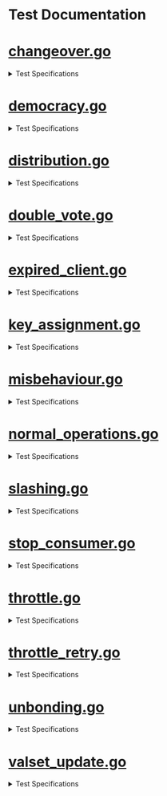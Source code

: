 # Test Documentation

# [changeover.go](../../tests/integration/changeover.go) 
<details><summary> Test Specifications </summary>

| Function | Short Description |
|----------|-------------------|
 [TestRecycleTransferChannel](../../tests/integration/changeover.go#L17) | TestRecycleTransferChannel tests that an existing transfer channel can be reused when transitioning from a standalone to a consumer chain.<details><summary>Details</summary>The test case:<br>* sets up a provider chain and a standalone chain<br>* creates a connection between the two chains<br>* creates a transfer channel between the two chains<br>* transitions the standalone chain to a consumer chain<br>* confirms that no extra transfer channel is created, thus only one transfer channel and one CCV channel exist.</details> |
</details>

# [democracy.go](../../tests/integration/democracy.go) 
<details><summary> Test Specifications </summary>

| Function | Short Description |
|----------|-------------------|
 [TestDemocracyRewardsDistribution](../../tests/integration/democracy.go#L77) | TestDemocracyRewardsDistribution checks that rewards to democracy representatives, community pool, and provider redistribution account are done correctly.<details><summary>Details</summary>* Set up a democracy consumer chain.<br>* Create a new block.<br>* Check that rewards to democracy representatives, community pool, and provider redistribution account are distributed in the right proportions.</details> |
 [TestDemocracyMsgUpdateParams](../../tests/integration/democracy.go#L187) | TestDemocracyMsgUpdateParams checks that the consumer parameters can be updated through a governance proposal.<details><summary>Details</summary>* Set up a democracy consumer chain.<br>* Submit a proposal containing changes to the consumer module parameters.<br>* Check that the proposal is executed, and the parameters are updated.</details> |
</details>

# [distribution.go](../../tests/integration/distribution.go) 
<details><summary> Test Specifications </summary>

| Function | Short Description |
|----------|-------------------|
 [TestRewardsDistribution](../../tests/integration/distribution.go#L32) | TestRewardsDistribution tests the distribution of rewards from the consumer chain to the provider chain.<details><summary>Details</summary>* Set up a provider and consumer chain and completes the channel initialization.<br>* Send tokens into the FeeCollector on the consumer chain,<br>and check that these tokens distributed correctly across the provider and consumer chain.<br>* Check that the tokens are distributed purely on the consumer chain,<br>then advance the block height to make the consumer chain send a packet with rewards to the provider chain.<br>* Don't whitelist the consumer denom, so that the tokens stay in the ConsumerRewardsPool on the provider chain.</details> |
 [TestSendRewardsRetries](../../tests/integration/distribution.go#L190) | TestSendRewardsRetries tests that failed reward transmissions are retried every BlocksPerDistributionTransmission blocks<details><summary>Details</summary>* Set up a provider and consumer chain and complete the channel initialization.<br>* Fill the fee pool on the consumer chain, then corrupt the transmission channel<br>and try to send rewards to the provider chain, which should fail.<br>* Advance the block height to trigger a retry of the reward transmission, and confirm that this time, the transmission is successful.</details> |
 [TestEndBlockRD](../../tests/integration/distribution.go#L272) | TestEndBlockRD tests that the last transmission block height is correctly updated after the expected number of block have passed.<details><summary>Details</summary>* Set up CCV and transmission channels between the provider and consumer chains.<br>* Fill the fee pool on the consumer chain, prepare the system for reward<br>distribution, and optionally corrupt the transmission channel to simulate failure scenarios.<br>* After advancing the block height, verify whether the LBTH is updated correctly<br>and if the escrow balance changes as expected.<br>* Check that the IBC transfer states are discarded if the reward distribution<br>to the provider has failed.<br><br>Note: this method is effectively a unit test for EndBLockRD(), but is written as an integration test to avoid excessive mocking.</details> |
 [TestSendRewardsToProvider](../../tests/integration/distribution.go#L395) | TestSendRewardsToProvider is effectively a unit test for SendRewardsToProvider(), but is written as an integration test to avoid excessive mocking.<details><summary>Details</summary>* Set up CCV and transmission channels between the provider and consumer chains.<br>* Verify the SendRewardsToProvider() function under various scenarios and checks if the<br>function handles each scenario correctly by ensuring the expected number of token transfers.</details> |
 [TestIBCTransferMiddleware](../../tests/integration/distribution.go#L542) | TestIBCTransferMiddleware tests the logic of the IBC transfer OnRecvPacket callback.<details><summary>Details</summary>* Set up IBC and transfer channels.<br>* Simulate various scenarios of token transfers from the provider chain to<br>the consumer chain, and evaluate how the middleware processes these transfers.<br>* Ensure that token transfers are handled correctly and rewards are allocated as expected.</details> |
 [TestAllocateTokens](../../tests/integration/distribution.go#L736) | TestAllocateTokens is a happy-path test of the consumer rewards pool allocation to opted-in validators and the community pool.<details><summary>Details</summary>* Set up a provider chain and multiple consumer chains, and initialize the channels between them.<br>* Fund the consumer rewards pools on the provider chain and allocate rewards to the consumer chains.<br>* Begin a new block to cause rewards to be distributed to the validators and the community pool,<br>and check that the rewards are allocated as expected.</details> |
 [TestAllocateTokensToConsumerValidators](../../tests/integration/distribution.go#L883) | TestAllocateTokensToConsumerValidators tests the allocation of tokens to consumer validators.<details><summary>Details</summary>* The test exclusively uses the provider chain.<br>* Set up a current set of consumer validators, then call the AllocateTokensToConsumerValidators<br>function to allocate a number of tokens to the validators.<br>* Check that the expected number of tokens were allocated to the validators.<br>* The test covers the following scenarios:<br>  - The tokens to be allocated are empty<br>  - The consumer validator set is empty<br>  - The tokens are allocated to a single validator<br>  - The tokens are allocated to multiple validators</details> |
 [TestAllocateTokensToConsumerValidatorsWithDifferentValidatorHeights](../../tests/integration/distribution.go#L1028) | TestAllocateTokensToConsumerValidatorsWithDifferentValidatorHeights tests AllocateTokensToConsumerValidators test with consumer validators that have different heights.<details><summary>Details</summary>* Set up a context where the consumer validators have different join heights and verify that rewards are<br>correctly allocated only to validators who have been active long enough.<br>* Ensure that rewards are evenly distributed among eligible validators, that validators<br>can withdraw their rewards correctly, and that no rewards are allocated to validators<br>who do not meet the required join height criteria.<br>* Confirm that validators that have been consumer validators for some time receive rewards,<br>while validators that recently became consumer validators do not receive rewards.</details> |
 [TestMultiConsumerRewardsDistribution](../../tests/integration/distribution.go#L1148) | TestMultiConsumerRewardsDistribution tests the rewards distribution of multiple consumers chains.<details><summary>Details</summary>* Set up multiple consumer and transfer channels and verify the distribution of rewards from<br>various consumer chains to the provider's reward pool.<br>* Ensure that the consumer reward pools are correctly populated<br>and that rewards are properly transferred to the provider.<br>* Checks that the provider's reward pool balance reflects the accumulated<br>rewards from all consumer chains after processing IBC transfer packets and relaying<br>committed packets.</details> |
</details>

# [double_vote.go](../../tests/integration/double_vote.go) 
<details><summary> Test Specifications </summary>

| Function | Short Description |
|----------|-------------------|
 [TestHandleConsumerDoubleVoting](../../tests/integration/double_vote.go#L23) | TestHandleConsumerDoubleVoting tests the handling of double voting evidence from the consumer chain.<details><summary>Details</summary>* Set up a CCV channel.<br>* Create various double voting scenarios and submit those to the provider chain.<br>* Check if the provider chain correctly processes the evidence, jail and tombstone validators as needed, and apply the<br>correct slashing penalties.<br>* Verify that invalid evidence is properly rejected and does not result in incorrect penalties.</details> |
 [TestHandleConsumerDoubleVotingSlashesUndelegationsAndRelegations](../../tests/integration/double_vote.go#L283) | TestHandleConsumerDoubleVotingSlashesUndelegationsAndRelegations tests the handling of double voting evidence from the consumer chain and checks if slashing, undelegations, and redelegations are correctly processed.<details><summary>Details</summary>* Set up a CCV channel.<br>* Create various double voting scenarios and submit those to the provider chain.<br>* Verify that the evidence is processed correctly.<br>* Ensure that the provider chain slashes the validator appropriately, and that it handles undelegations and redelegations accurately.<br>* Confirm that the validator’s staking status reflects these actions.<br>* Check if the slashing penalties are applied correctly and update the validator’s balance and delegations as expected.</details> |
</details>

# [expired_client.go](../../tests/integration/expired_client.go) 
<details><summary> Test Specifications </summary>

| Function | Short Description |
|----------|-------------------|
 [TestVSCPacketSendExpiredClient](../../tests/integration/expired_client.go#L29) | TestVSCPacketSendExpiredClient tests queueing of VSCPackets when the consumer client is expired.<details><summary>Details</summary>* Set up a CCV channel and expire the client on consumer chain.<br>* Bond tokens to provider, send CCV packet to consumer and check pending packets.<br>* While the consumer client is expired (or inactive for some reason) all packets will be queued.<br>* The packet sending and checks are then repeated.<br>* More tokens are bonded on provider to change validator powers.<br>* Upgrade expired client to the consumer and all packets are cleared once the consumer client is established.</details> |
 [TestConsumerPacketSendExpiredClient](../../tests/integration/expired_client.go#L95) | TestConsumerPacketSendExpiredClient tests the consumer sending packets when the provider client is expired.<details><summary>Details</summary>* Set up a CCV channel and bond tokens on provider.<br>* Send CCV packet to consumer and rebond tokens on provider.<br>* Check for pending VSC packets and relay all VSC packets to consumer.<br>* The provider client is then expired.<br>* Confirm that while the provider client is expired all packets will be queued and then cleared<br>once the provider client is upgraded.</details> |
</details>

# [key_assignment.go](../../tests/integration/key_assignment.go) 
<details><summary> Test Specifications </summary>

| Function | Short Description |
|----------|-------------------|
 [TestKeyAssignment](../../tests/integration/key_assignment.go#L35) | TestKeyAssignment tests key assignments relayed from the provider chain to the consumer chain at different times in the protocol lifecycle.<details><summary>Details</summary>Each test scenario sets up a provider chain and then assigns a key for a validator.<br>However, the assignment comes at different times in the protocol lifecycle.<br>The test covers the following scenarios:<br>* successfully assign the key before the CCV channel initialization is complete, then check that a VSCPacket is indeed queued<br>* successfully assign the key after the CCV channel initialization is complete<br>* successfully assign the key during an same epoch where the validator power changes<br>* get an error when assigning the same key twice in the same block by different validators<br>* get an error when assigning the same key twice in the same block by the same validator<br>* successfully assign two different keys in the same block by one validator<br>* get an error when assigning the same key twice in different blocks by different validators<br>* get an error when assigning the same key twice in different blocks by the same validator<br>For each scenario where the key assignment does not produce an error,<br>the test also checks that VSCPackets are relayed to the consumer chain and that the clients on<br>the provider and consumer chain can be updated.<br>TODO: Remove panics when unexpected error occurs.</details> |
</details>

# [misbehaviour.go](../../tests/integration/misbehaviour.go) 
<details><summary> Test Specifications </summary>

| Function | Short Description |
|----------|-------------------|
 [TestHandleConsumerMisbehaviour](../../tests/integration/misbehaviour.go#L25) | TestHandleConsumerMisbehaviour tests the handling of consumer misbehavior.<details><summary>Details</summary>* Set up a CCV channel and send an empty VSC packet to ensure that the consumer client revision height is greater than 0.<br>* Construct a Misbehaviour object with two conflicting headers and process the equivocation evidence.<br>* Verify that the provider chain correctly processes this misbehavior.<br>* Ensure that all involved validators are jailed, tombstoned, and slashed according to the expected outcomes.<br>* Assert that their tokens are adjusted based on the slashing fraction.</details> |
 [TestGetByzantineValidators](../../tests/integration/misbehaviour.go#L101) | TestGetByzantineValidators checks the GetByzantineValidators function on various instances of misbehaviour.<details><summary>Details</summary>* Set up a provider and consumer chain.<br>* Create a header with a subset of the validators on the consumer chain, then create a second header (in a variety of different ways),<br>and check which validators are considered Byzantine by calling the GetByzantineValidators function.<br>* The test scenarios are:<br>- when one of the headers is empty, the function should return an error<br>- when one of the headers has a corrupted validator set (e.g. by a validator having a different public key), the function should return an error<br>- when the signatures in one of the headers are corrupted, the function should return an error<br>- when the attack is an amnesia attack (i.e. the headers have different block IDs), no validator is considered byzantine<br>- for non-amnesia misbehaviour, all validators that signed both headers are considered byzantine</details> |
 [TestCheckMisbehaviour](../../tests/integration/misbehaviour.go#L399) | TestCheckMisbehaviour tests that the CheckMisbehaviour function correctly checks for misbehaviour.<details><summary>Details</summary>* Set up a provider and consumer chain.<br>* Create a valid client header and then create a misbehaviour by creating a second header in a variety of different ways.<br>* Check that the CheckMisbehaviour function correctly checks for misbehaviour by verifying that<br>it returns an error when the misbehaviour is invalid and no error when the misbehaviour is valid.<br>* The test scenarios are:<br>  - both headers are identical (returns an error)<br>  - the misbehaviour is not for the consumer chain (returns an error)<br>  - passing an invalid client id (returns an error)<br>  - passing a misbehaviour with different header height (returns an error)<br>  - passing a misbehaviour older than the min equivocation evidence height (returns an error)<br>  - one header of the misbehaviour has insufficient voting power (returns an error)<br>  - passing a valid misbehaviour (no error)<br><br>* Test does not test actually submitting the misbehaviour to the chain or freezing the client.</details> |
</details>

# [normal_operations.go](../../tests/integration/normal_operations.go) 
<details><summary> Test Specifications </summary>

| Function | Short Description |
|----------|-------------------|
 [TestHistoricalInfo](../../tests/integration/normal_operations.go#L19) | TestHistoricalInfo tests the tracking of historical information in the context of new blocks being committed.<details><summary>Details</summary>* Save the initial number of CC validators and current block height.<br>* Add a new validator and then advance the blockchain by one block, triggering the tracking of historical information.<br>* Create 2 validators and then call TrackHistoricalInfo with header block height.<br>* Verify that historical information is pruned correctly and that the validator set is updated as expected.<br>* Check if the historical information is correctly handled and pruned based on the block height.</details> |
</details>

# [slashing.go](../../tests/integration/slashing.go) 
<details><summary> Test Specifications </summary>

| Function | Short Description |
|----------|-------------------|
 [TestRelayAndApplyDowntimePacket](../../tests/integration/slashing.go#L50) | TestRelayAndApplyDowntimePacket tests that downtime slash packets can be properly relayed from consumer to provider, handled by provider, with a VSC and jailing eventually effective on consumer and provider.<details><summary>Details</summary>* Set up CCV channels and retrieve consumer validators.<br>* Select a validator and create its consensus address.<br>* Retrieve the provider consensus address that corresponds to the consumer consensus address of the validator.<br>* The validator's current state is also retrieved, including its token balance,<br>* Set validator's signing information is to ensure it will be jailed for downtime.<br>* Create the slashing packet and send it from the consumer chain to the provider chain with a specified timeout.<br>* Receive the packet and verify that the validator was removed from the provider validator set.<br>* Relay VSC packets from the provider chain to each consumer chain and verify that the consumer chains correctly process these packets.<br>* Check the validator's balance and status on the provider chain to ensure it was jailed correctly but not slashed,<br>and its unjailing time is updated.<br>* Reset the outstanding downtime flag on the consumer chain, and ensure that the consumer<br>chain acknowledges receipt of the packet from the provider chain.<br><br>Note: This method does not test the actual slash packet sending logic for downtime<br>and double-signing, see TestValidatorDowntime and TestValidatorDoubleSigning for<br>those types of tests.</details> |
 [TestSlashPacketAcknowledgement](../../tests/integration/slashing.go#L185) | TestSlashPacketAcknowledgement tests the handling of a slash packet acknowledgement.<details><summary>Details</summary>* Set up a provider and consumer chain, with channel initialization between them performed.<br>* Send a slash packet with randomized fields from the consumer to the provider.<br>* The provider processes the packet</details> |
 [TestHandleSlashPacketDowntime](../../tests/integration/slashing.go#L236) | TestHandleSlashPacketDowntime tests the handling of a downtime related slash packet, with integration tests.<details><summary>Details</summary>* Retrieve a validator from provider chain's validators and checks if it's bonded.<br>* Set tThe signing information for the validator.<br>* The provider processes the downtime slashing packet from the consumer.<br>* Check that the validator has been jailed as a result of the downtime slashing packet being processed.<br>* Verify that the validator’s signing information is updated and that the jailing duration is set correctly.<br><br>Note that only downtime slash packets are processed by HandleSlashPacket.</details> |
 [TestOnRecvSlashPacketErrors](../../tests/integration/slashing.go#L283) | TestOnRecvSlashPacketErrors tests errors for the OnRecvSlashPacket method in an integration testing setting.<details><summary>Details</summary>* Set up all CCV channels and expect panic if the channel is not established via dest channel of packet.<br>* After the correct channelID is added to the packet, a panic shouldn't occur anymore.<br>* Create an instance of SlashPacketData and then verify correct processing and error handling<br>for slashing packets received by the provider chain.<br>TODO: Move to unit tests.</details> |
 [TestValidatorDowntime](../../tests/integration/slashing.go#L412) | TestValidatorDowntime tests if a slash packet is sent and if the outstanding slashing flag is switched when a validator has downtime on the slashing module.<details><summary>Details</summary>* Set up all CCV channel and send an empty VSC packet, then retrieve the address of a validator.<br>* Validator signs blocks for the duration of the signedBlocksWindow and a slash packet is constructed to be sent and committed.<br>* Simulate the validator missing blocks and then verify that the validator is jailed and the jailed time is correctly updated.<br>* Ensure that the missed block counters are reset.<br>* Check that there is a pending slash packet in the queue, and then send the pending packets.<br>* Check if slash record is created and verify that the consumer queue still contains the packet since no<br>acknowledgment has been received from the provider.<br>* Verify that the slash packet was sent and check that the outstanding slashing flag prevents the jailed validator to keep missing block.</details> |
 [TestQueueAndSendSlashPacket](../../tests/integration/slashing.go#L533) | TestQueueAndSendSlashPacket tests the integration of QueueSlashPacket with SendPackets. In normal operation slash packets are queued in BeginBlock and sent in EndBlock.<details><summary>Details</summary>* Set up all CCV channels and then queue slash packets for both downtime and double-signing infractions.<br>* Check that the correct number of slash requests are stored in the queue, including duplicates for downtime infractions.<br>* Prepare the CCV channel for sending actual slash packets.<br>* Send the slash packets and check that the outstanding downtime flags are correctly set for validators that were slashed<br>for downtime infractions.<br>* Ensure that the pending data packets queue is empty.<br>TODO: Move to unit tests.</details> |
 [TestCISBeforeCCVEstablished](../../tests/integration/slashing.go#L618) | TestCISBeforeCCVEstablished tests that the consumer chain doesn't panic or have any undesired behavior when a slash packet is queued before the CCV channel is established. Then once the CCV channel is established, the slash packet should be sent soon after.<details><summary>Details</summary>* Check that no pending packets exist and that there's no slash record found.<br>* Triggers a slashing event which queues a slash packet.<br>* The slash packet should be queued but not sent, and it should stay like that until the CCV channel is established and the packet is sent.<br>*Verify that a slashing record now exists, indicating that the slashing packet has been successfully sent.</details> |
</details>

# [stop_consumer.go](../../tests/integration/stop_consumer.go) 
<details><summary> Test Specifications </summary>

| Function | Short Description |
|----------|-------------------|
 [TestStopConsumerChain](../../tests/integration/stop_consumer.go#L26) | TestStopConsumerChain tests the functionality of stopping a consumer chain at a higher level than unit tests.<details><summary>Details</summary>* Retrieve a validator from the provider chain's validators and then the delegator address.<br>* Set up test operations, populating the provider chain states using the following operations:<br>  - Setup CCV channels; establishes the CCV channel and sets channelToChain, chainToChannel, and initHeight mapping for the consumer chain ID.<br>  - Delegate the total bond amount to the chosen validator.<br>  - Undelegate the shares in four consecutive blocks evenly; create UnbondingOp and UnbondingOpIndex entries for the consumer chain ID.<br>  - Set SlashAck state for the consumer chain ID.<br><br>* After, the setup operations are executed, and the consumer chain is stopped.<br>* Check that the state associated with the consumer chain is properly cleaned up after it is stopped.</details> |
 [TestStopConsumerOnChannelClosed](../../tests/integration/stop_consumer.go#L117) | TestStopConsumerOnChannelClosed tests stopping a consumer chain correctly.<details><summary>Details</summary>* Set up CCV channel and transfer channel, and send empty VSC packet.<br>* Stop the consumer chain and verify that the provider chain's channel end is closed.<br><br>TODO Simon: implement OnChanCloseConfirm in IBC-GO testing to close the consumer chain's channel end</details> |
</details>

# [throttle.go](../../tests/integration/throttle.go) 
<details><summary> Test Specifications </summary>

| Function | Short Description |
|----------|-------------------|
 [TestBasicSlashPacketThrottling](../../tests/integration/throttle.go#L35) | TestBasicSlashPacketThrottling tests slash packet throttling with a single consumer, two slash packets, and no VSC matured packets. The most basic scenario.<details><summary>Details</summary>* Set up various test cases, all CCV channels and validator powers.<br>* Retrieve the initial value of the slash meter, and the test verify it has the expected value.<br>* All validators are retrieved as well, and it's ensured that none of them are jailed from the start.<br>* Create a slash packet for the first validator and send it from the consumer to the provider.<br>* Asserts that validator 0 is jailed, has no power, and that the slash meter and allowance have the expected values.<br>* Then, create a second slash packet for a different validator, and check if the second validator is<br>not jailed after sending the second slash packet.<br>* Replenishes the slash meter until it is positive.<br>* Assert that validator 2 is jailed once the slash packet is retried and that it has no more voting power.</details> |
 [TestMultiConsumerSlashPacketThrottling](../../tests/integration/throttle.go#L219) | TestMultiConsumerSlashPacketThrottling tests slash packet throttling in the context of multiple consumers sending slash packets to the provider, with VSC matured packets sprinkled around.<details><summary>Details</summary>* Set up all CCV channels and validator powers.<br>* Choose three consumer bundles from the available bundles.<br>* Send the slash packets from each of the chosen consumer bundles to the provider chain. They will each slash a different validator.<br>* Confirm that the slash packet for the first consumer was handled first, and afterward, the slash packets for the second and<br>third consumers were bounced.<br>* Check the total power of validators in the provider chain to ensure it reflects the expected state after the first validator has been jailed.<br>* Replenish the slash meter and handle one of the two queued slash packet entries when both are retried.<br>* Verify again that the total power is updated.<br>* Replenish the slash meter one more time, and handle the final slash packet.<br>* Confirm that all validators are jailed.</details> |
 [TestPacketSpam](../../tests/integration/throttle.go#L348) | TestPacketSpam confirms that the provider can handle a large number of incoming slash packets in a single block.<details><summary>Details</summary>* Set up all CCV channels and validator powers.<br>* Set the parameters related to the handling of slash packets.<br>* Prepare the slash packets for the first three validators, and create 500 slash packets, alternating between<br>downtime and double-sign infractions.<br>* Simulate the reception of the 500 packets by the provider chain within the same block.<br>* Verify that the first three validators have been jailed as expected. This confirms that the<br>system correctly processed the slash packets and applied the penalties.</details> |
 [TestDoubleSignDoesNotAffectThrottling](../../tests/integration/throttle.go#L420) | TestDoubleSignDoesNotAffectThrottling tests that a large number of double sign slash packets do not affect the throttling mechanism.<details><summary>Details</summary>* Set up a scenario where 3 validators are slashed for double signing, and the 4th is not.<br>* Send 500 double sign slash packets from a consumer to the provider in a single block.<br>* Confirm that the slash meter is not affected by this, and that no validators are jailed.</details> |
 [TestSlashingSmallValidators](../../tests/integration/throttle.go#L508) | TestSlashingSmallValidators tests that multiple slash packets from validators with small power can be handled by the provider chain in a non-throttled manner.<details><summary>Details</summary>* Set up all CCV channels and delegate tokens to four validators, giving the first validator a larger amount of power.<br>* Initialize the slash meter, and verify that none of the validators are jailed before the slash packets are processed.<br>* Set up default signing information for the three smaller validators to prepare them for being jailed.<br>* The slash packets for the small validators are then constructed and sent.<br>* Verify validator powers after processing the slash packets.<br>* Confirm that the large validator remains unaffected and that the three smaller ones have been penalized and jailed.</details> |
 [TestSlashMeterAllowanceChanges](../../tests/integration/throttle.go#L587) | TestSlashMeterAllowanceChanges tests scenarios where the slash meter allowance is expected to change.<details><summary>Details</summary>* Set up all CCV channels, verify the initial slash meter allowance, and update the power of validators.<br>* Confirm that the value of the slash meter allowance is adjusted correctly after updating the validators' powers.<br>* Change the replenish fraction and assert the new expected allowance.<br><br>TODO: This should be a unit test, or replaced by TestTotalVotingPowerChanges.</details> |
 [TestSlashAllValidators](../../tests/integration/throttle.go#L619) | TestSlashAllValidators is similar to TestSlashSameValidator, but 100% of validators' power is jailed in a single block.<details><summary>Details</summary>* Set up all CCV channels and validator powers.<br>* Set the slash meter parameters.<br>* Create one slash packet for each validator, and then an additional five more for each validator<br>in order to test the system's ability to handle multiple slashing events in a single block.<br>* Receive and process each slashing packet in the provider chain and check that all validators are jailed as expected.<br><br>Note: This edge case should not occur in practice, but it is useful to validate that<br>the slash meter can allow any number of slash packets to be handled in a single block when<br>its allowance is set to "1.0".</details> |
</details>

# [throttle_retry.go](../../tests/integration/throttle_retry.go) 
<details><summary> Test Specifications </summary>

| Function | Short Description |
|----------|-------------------|
 [TestSlashRetries](../../tests/integration/throttle_retry.go#L27) | TestSlashRetries tests the throttling v2 retry logic at an integration level.<details><summary>Details</summary>* Set up the CCV channels and the provider.<br>* Retrieve the validators and ensure that none are initially jailed.<br>* Select two validators and set up their signing information.<br>* Set up the consumer, and then construct and queue a slashing packet for the first validator.<br>* Verify that the packet is sent.<br>* Receive the packet on the provider side and handle it.<br>* Confirm that the first validator has been jailed and check the provider's slash meter to ensure it reflects the correct state.<br>* Acknowledge the packet on the consumer chain, and verify that the slash record has been deleted and no pending packets remain.<br>* Confirm that packet sending is now permitted.<br>* Queue a second slashing packet for the second validator and verify its pending status.<br>* Handle the second packet, check that the second validator is jailed, and confirm<br>the final state of the slash record and pending packets on the consumer chain.</details> |
</details>

# [unbonding.go](../../tests/integration/unbonding.go) 
<details><summary> Test Specifications </summary>

| Function | Short Description |
|----------|-------------------|
 [TestUndelegationCompletion](../../tests/integration/unbonding.go#L16) | TestUndelegationCompletion tests that undelegations complete after the unbonding period elapses on the provider, regardless of the consumer's state<details><summary>Details</summary>* Set up CCV channel.<br>* Perform initial delegation of tokens followed by a partial undelegation (1/4 of the tokens).<br>* Verify that the staking unbonding operation is created as expected.<br>* Increment provider block height.<br>* Check that the unbonding operation has been completed.<br>* Verify that the token balances are correctly updated and the expected amount of tokens has been returned to the account.</details> |
</details>

# [valset_update.go](../../tests/integration/valset_update.go) 
<details><summary> Test Specifications </summary>

| Function | Short Description |
|----------|-------------------|
 [TestPacketRoundtrip](../../tests/integration/valset_update.go#L15) | TestPacketRoundtrip tests a CCV packet roundtrip when tokens are bonded on the provider.<details><summary>Details</summary>* Set up CCV and transfer channels.<br>* Bond some tokens on the provider side in order to change validator power.<br>* Relay a packet from the provider chain to the consumer chain.<br>* Relays a matured packet from the consumer chain back to the provider chain.</details> |
</details>

